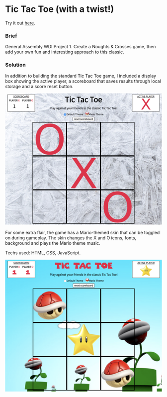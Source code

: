 # Tic Tac Toe (with a twist!)

Try it out [here](https://ajshopov.github.io/tictactoe/).

### Brief

General Assembly WDI Project 1. Create a Noughts & Crosses game, then add your own fun and interesting approach to this classic.

### Solution

In addition to building the standard Tic Tac Toe game, I included a display box showing the active player, a scoreboard that saves results through local storage and a score reset button.

![Screenshot Home Page](https://github.com/ajshopov/tictactoe/blob/master/images/game_page.png)

For some extra flair, the game has a Mario-themed skin that can be toggled on during gameplay. The skin changes the X and O icons, fonts, background and plays the Mario theme music.

Techs used: HTML, CSS, JavaScript.

![Screenshot Theme](https://github.com/ajshopov/tictactoe/blob/master/images/theme_change.png)